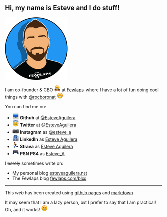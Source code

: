 ## Hi, my name is Esteve and I do stuff!
<img src="images/me.png" width="200px" height="200px"/>

I am co-founder & CBO <img src="images/emojis/bowtie.png" width="20px" height="20px"/> at [Fewlaps](http://fewlaps.com), where I have a lot of fun doing cool things with [@rocboronat](https://github.com/rocboronat) <img src="images/emojis/grin.png" width="20px" height="20px"/>

You can find me on:

- <img src="images/emojis/computer.png" width="20px" height="20px"/> **Github** at [@EsteveAguilera](http://github.com/EsteveAguilera)
- <img src="images/emojis/innocent.png" width="20px" height="20px"/> **Twitter** at [@EsteveAguilera](https://twitter.com/esteveaguilera)
- <img src="images/emojis/camera.png" width="20px" height="20px"/> **Instagram** as [@esteve_a](https://www.instagram.com/esteve_a)
- <img src="images/emojis/necktie.png" width="20px" height="20px"/> **LinkedIn** as [Esteve Aguilera](https://www.linkedin.com/in/esteveaguilera/)
- <img src="images/emojis/running.png" width="20px" height="20px"/> **Strava** as [Esteve Aguilera](https://www.strava.com/athletes/5770095)
- <img src="images/emojis/video-game.png" width="20px" height="20px"/> **PSN PS4** as [Esteve_A](https://psnprofiles.com/Esteve_A)

I ~~barely~~ sometimes write on:

- My personal blog [esteveaguilera.net](http://esteveaguilera.net)
- The Fewlaps blog [fewlaps.com/blog](http://fewlaps.com/blog/)

------
This *web* has been created using [github pages](https://pages.github.com/) and [markdown](https://guides.github.com/features/mastering-markdown/)

It may seem that I am a lazy person, but I prefer to say that I am practical! Oh, and it works! <img src="images/emojis/grin.png" width="20px" height="20px"/>

